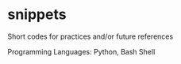 snippets
========

Short codes for practices and/or future references

Programming Languages:
Python, Bash Shell
